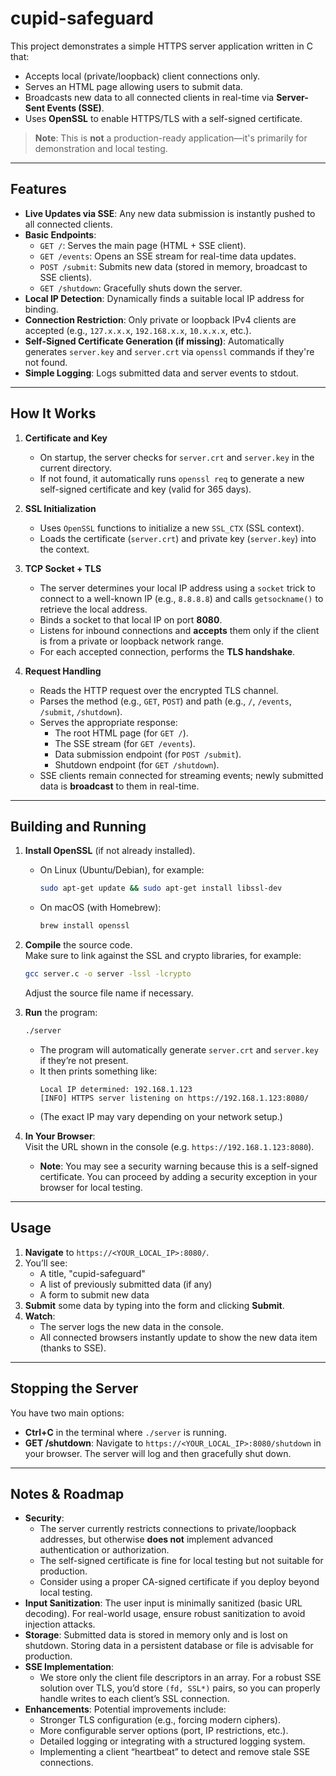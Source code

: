 # cupid-safeguard

This project demonstrates a simple HTTPS server application written in C that:
- Accepts local (private/loopback) client connections only.
- Serves an HTML page allowing users to submit data.
- Broadcasts new data to all connected clients in real-time via **Server-Sent Events (SSE)**.
- Uses **OpenSSL** to enable HTTPS/TLS with a self-signed certificate.

> **Note**: This is **not** a production-ready application—it's primarily for demonstration and local testing.

---

## Features

- **Live Updates via SSE**: Any new data submission is instantly pushed to all connected clients.
- **Basic Endpoints**:
  - `GET /`: Serves the main page (HTML + SSE client).
  - `GET /events`: Opens an SSE stream for real-time data updates.
  - `POST /submit`: Submits new data (stored in memory, broadcast to SSE clients).
  - `GET /shutdown`: Gracefully shuts down the server.
- **Local IP Detection**: Dynamically finds a suitable local IP address for binding.
- **Connection Restriction**: Only private or loopback IPv4 clients are accepted (e.g., `127.x.x.x`, `192.168.x.x`, `10.x.x.x`, etc.).
- **Self-Signed Certificate Generation (if missing)**: Automatically generates `server.key` and `server.crt` via `openssl` commands if they're not found.
- **Simple Logging**: Logs submitted data and server events to stdout.

---

## How It Works

1. **Certificate and Key**  
   - On startup, the server checks for `server.crt` and `server.key` in the current directory.
   - If not found, it automatically runs `openssl req` to generate a new self-signed certificate and key (valid for 365 days).
   
2. **SSL Initialization**  
   - Uses `OpenSSL` functions to initialize a new `SSL_CTX` (SSL context).
   - Loads the certificate (`server.crt`) and private key (`server.key`) into the context.

3. **TCP Socket + TLS**  
   - The server determines your local IP address using a `socket` trick to connect to a well-known IP (e.g., `8.8.8.8`) and calls `getsockname()` to retrieve the local address.
   - Binds a socket to that local IP on port **8080**.
   - Listens for inbound connections and **accepts** them only if the client is from a private or loopback network range.
   - For each accepted connection, performs the **TLS handshake**.

4. **Request Handling**  
   - Reads the HTTP request over the encrypted TLS channel.
   - Parses the method (e.g., `GET`, `POST`) and path (e.g., `/`, `/events`, `/submit`, `/shutdown`).
   - Serves the appropriate response:
     - The root HTML page (for `GET /`).
     - The SSE stream (for `GET /events`).
     - Data submission endpoint (for `POST /submit`).
     - Shutdown endpoint (for `GET /shutdown`).
   - SSE clients remain connected for streaming events; newly submitted data is **broadcast** to them in real-time.

---

## Building and Running

1. **Install OpenSSL** (if not already installed).  
   - On Linux (Ubuntu/Debian), for example:  
     ```bash
     sudo apt-get update && sudo apt-get install libssl-dev
     ```
   - On macOS (with Homebrew):  
     ```bash
     brew install openssl
     ```

2. **Compile** the source code.  
   Make sure to link against the SSL and crypto libraries, for example:
   ```bash
   gcc server.c -o server -lssl -lcrypto
   ```
   Adjust the source file name if necessary.

3. **Run** the program:
   ```bash
   ./server
   ```
   - The program will automatically generate `server.crt` and `server.key` if they’re not present.
   - It then prints something like:
     ```
     Local IP determined: 192.168.1.123
     [INFO] HTTPS server listening on https://192.168.1.123:8080/
     ```
   - (The exact IP may vary depending on your network setup.)

4. **In Your Browser**:  
   Visit the URL shown in the console (e.g. `https://192.168.1.123:8080`).  
   - **Note**: You may see a security warning because this is a self-signed certificate. You can proceed by adding a security exception in your browser for local testing.

---

## Usage

1. **Navigate** to `https://<YOUR_LOCAL_IP>:8080/`.
2. You’ll see:
   - A title, "cupid-safeguard"
   - A list of previously submitted data (if any)
   - A form to submit new data
3. **Submit** some data by typing into the form and clicking **Submit**.
4. **Watch**:
   - The server logs the new data in the console.
   - All connected browsers instantly update to show the new data item (thanks to SSE).

---

## Stopping the Server

You have two main options:

- **Ctrl+C** in the terminal where `./server` is running.
- **GET /shutdown**: Navigate to `https://<YOUR_LOCAL_IP>:8080/shutdown` in your browser. The server will log and then gracefully shut down.

---

## Notes & Roadmap

- **Security**:  
  - The server currently restricts connections to private/loopback addresses, but otherwise **does not** implement advanced authentication or authorization.  
  - The self-signed certificate is fine for local testing but not suitable for production.  
  - Consider using a proper CA-signed certificate if you deploy beyond local testing.
- **Input Sanitization**: The user input is minimally sanitized (basic URL decoding). For real-world usage, ensure robust sanitization to avoid injection attacks.
- **Storage**: Submitted data is stored in memory only and is lost on shutdown. Storing data in a persistent database or file is advisable for production.
- **SSE Implementation**:  
  - We store only the client file descriptors in an array. For a robust SSE solution over TLS, you’d store `(fd, SSL*)` pairs, so you can properly handle writes to each client’s SSL connection.
- **Enhancements**: Potential improvements include:
  - Stronger TLS configuration (e.g., forcing modern ciphers).
  - More configurable server options (port, IP restrictions, etc.).
  - Detailed logging or integrating with a structured logging system.
  - Implementing a client “heartbeat” to detect and remove stale SSE connections.
